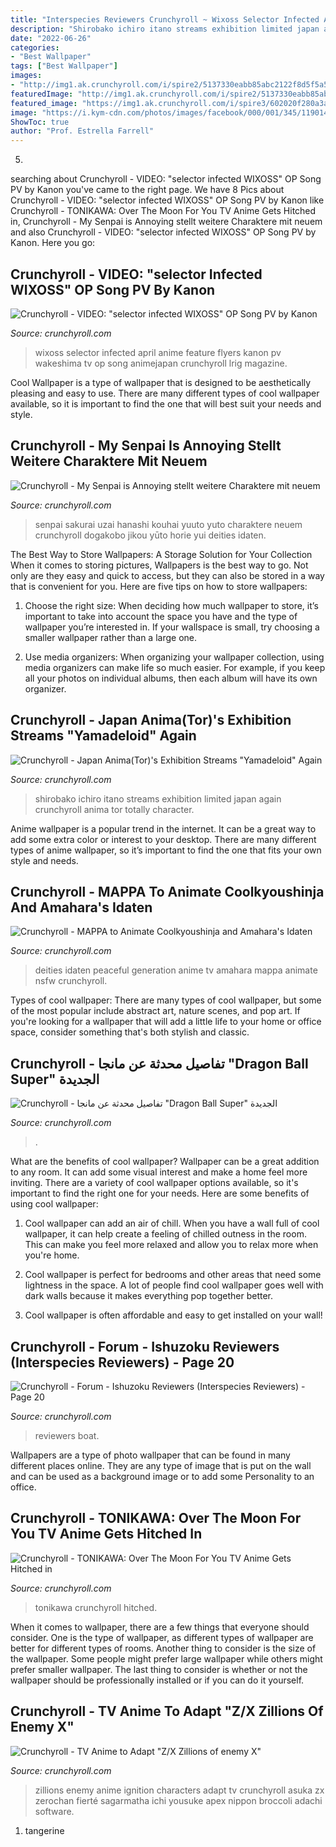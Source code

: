 ```yaml
---
title: "Interspecies Reviewers Crunchyroll ~ Wixoss Selector Infected April Anime Feature Flyers Kanon Pv Wakeshima Tv Op Song Animejapan Crunchyroll Lrig Magazine"
description: "Shirobako ichiro itano streams exhibition limited japan again crunchyroll anima tor totally character"
date: "2022-06-26"
categories:
- "Best Wallpaper"
tags: ["Best Wallpaper"]
images:
- "http://img1.ak.crunchyroll.com/i/spire2/5137330eabb85abc2122f8d5f5a5bf231432277287_full.jpg"
featuredImage: "http://img1.ak.crunchyroll.com/i/spire2/5137330eabb85abc2122f8d5f5a5bf231432277287_full.jpg"
featured_image: "https://img1.ak.crunchyroll.com/i/spire3/602020f280a3abfa2283a081078f550d1596506163_main.png"
image: "https://i.kym-cdn.com/photos/images/facebook/000/001/345/1190141514953rp6.jpg"
ShowToc: true
author: "Prof. Estrella Farrell"
---
```



5.

	

		
searching about Crunchyroll - VIDEO: &quot;selector infected WIXOSS&quot; OP Song PV by Kanon you've came to the right page. We have 8 Pics about Crunchyroll - VIDEO: &quot;selector infected WIXOSS&quot; OP Song PV by Kanon like Crunchyroll - TONIKAWA: Over The Moon For You TV Anime Gets Hitched in, Crunchyroll - My Senpai is Annoying stellt weitere Charaktere mit neuem and also Crunchyroll - VIDEO: &quot;selector infected WIXOSS&quot; OP Song PV by Kanon. Here you go:
		
    
## Crunchyroll - VIDEO: &quot;selector Infected WIXOSS&quot; OP Song PV By Kanon

<img loading=lazy src="http://img1.ak.crunchyroll.com/i/spire4/2efdeeb8abfe6c77333f53be655516111395811439_full.jpg" onerror="this.onerror=null;this.src='https://tse3.mm.bing.net/th?id=OIP.1MSI-VnEtwG54x3I38QNUwHaKe&amp;pid=15.1';" alt="Crunchyroll - VIDEO: &quot;selector infected WIXOSS&quot; OP Song PV by Kanon">

_Source: crunchyroll.com_

>wixoss selector infected april anime feature flyers kanon pv wakeshima tv op song animejapan crunchyroll lrig magazine. 

	

Cool Wallpaper is a type of wallpaper that is designed to be aesthetically pleasing and easy to use. There are many different types of cool wallpaper available, so it is important to find the one that will best suit your needs and style.

    
## Crunchyroll - My Senpai Is Annoying Stellt Weitere Charaktere Mit Neuem

<img loading=lazy src="https://img1.ak.crunchyroll.com/i/spire1/52400ce1e44bb97f6a858df10fcab02c1628679702_main.png" onerror="this.onerror=null;this.src='https://tse3.mm.bing.net/th?id=OIP.UkAM4eRLuX9qhY3xD8qwLAHaS1&amp;pid=15.1';" alt="Crunchyroll - My Senpai is Annoying stellt weitere Charaktere mit neuem">

_Source: crunchyroll.com_

>senpai sakurai uzai hanashi kouhai yuuto yuto charaktere neuem crunchyroll dogakobo jikou yūto horie yui deities idaten. 

	

The Best Way to Store Wallpapers: A Storage Solution for Your Collection
When it comes to storing pictures, Wallpapers is the best way to go. Not only are they easy and quick to access, but they can also be stored in a way that is convenient for you. Here are five tips on how to store wallpapers:
1) Choose the right size: When deciding how much wallpaper to store, it’s important to take into account the space you have and the type of wallpaper you’re interested in. If your wallspace is small, try choosing a smaller wallpaper rather than a large one.

2) Use media organizers: When organizing your wallpaper collection, using media organizers can make life so much easier. For example, if you keep all your photos on individual albums, then each album will have its own organizer.

    
## Crunchyroll - Japan Anima(Tor)&#039;s Exhibition Streams &quot;Yamadeloid&quot; Again

<img loading=lazy src="http://img1.ak.crunchyroll.com/i/spire4/d90e5dea7bceb200c44104bc80f272961421685686_full.jpg" onerror="this.onerror=null;this.src='https://tse3.mm.bing.net/th?id=OIP.3hiHX34iHKTznziIBawl4AHaFQ&amp;pid=15.1';" alt="Crunchyroll - Japan Anima(Tor)&#039;s Exhibition Streams &quot;Yamadeloid&quot; Again">

_Source: crunchyroll.com_

>shirobako ichiro itano streams exhibition limited japan again crunchyroll anima tor totally character. 

	

Anime wallpaper is a popular trend in the internet. It can be a great way to add some extra color or interest to your desktop. There are many different types of anime wallpaper, so it’s important to find the one that fits your own style and needs.

    
## Crunchyroll - MAPPA To Animate Coolkyoushinja And Amahara&#039;s Idaten

<img loading=lazy src="https://img1.ak.crunchyroll.com/i/spire4/4a94b3c71ae81ae5926888d3c4a8618a1604583577_main.jpg" onerror="this.onerror=null;this.src='https://tse1.mm.bing.net/th?id=OIP.SpSzxxroGuWSaIjTxKhhigHaEK&amp;pid=15.1';" alt="Crunchyroll - MAPPA to Animate Coolkyoushinja and Amahara&#039;s Idaten">

_Source: crunchyroll.com_

>deities idaten peaceful generation anime tv amahara mappa animate nsfw crunchyroll. 

	

Types of cool wallpaper:
There are many types of cool wallpaper, but some of the most popular include abstract art, nature scenes, and pop art. If you're looking for a wallpaper that will add a little life to your home or office space, consider something that's both stylish and classic.

    
## Crunchyroll - تفاصيل محدثة عن مانجا &quot;Dragon Ball Super&quot; الجديدة

<img loading=lazy src="http://img1.ak.crunchyroll.com/i/spire2/5137330eabb85abc2122f8d5f5a5bf231432277287_full.jpg" onerror="this.onerror=null;this.src='https://tse2.mm.bing.net/th?id=OIP.FPLbFFDQUleWRMhCiJYnlQHaOs&amp;pid=15.1';" alt="Crunchyroll - تفاصيل محدثة عن مانجا &quot;Dragon Ball Super&quot; الجديدة">

_Source: crunchyroll.com_

>. 

	

What are the benefits of cool wallpaper?
Wallpaper can be a great addition to any room. It can add some visual interest and make a home feel more inviting. There are a variety of cool wallpaper options available, so it's important to find the right one for your needs. Here are some benefits of using cool wallpaper: 
1. Cool wallpaper can add an air of chill. When you have a wall full of cool wallpaper, it can help create a feeling of chilled outness in the room. This can make you feel more relaxed and allow you to relax more when you're home. 

2. Cool wallpaper is perfect for bedrooms and other areas that need some lightness in the space. A lot of people find cool wallpaper goes well with dark walls because it makes everything pop together better. 

3. Cool wallpaper is often affordable and easy to get installed on your wall!

    
## Crunchyroll - Forum - Ishuzoku Reviewers (Interspecies Reviewers) - Page 20

<img loading=lazy src="https://i.kym-cdn.com/photos/images/facebook/000/001/345/1190141514953rp6.jpg" onerror="this.onerror=null;this.src='https://tse4.mm.bing.net/th?id=OIP.9TZ6P3PSzOxcCTod1k2VpgHaFj&amp;pid=15.1';" alt="Crunchyroll - Forum - Ishuzoku Reviewers (Interspecies Reviewers) - Page 20">

_Source: crunchyroll.com_

>reviewers boat. 

	



Wallpapers are a type of photo wallpaper that can be found in many different places online. They are any type of image that is put on the wall and can be used as a background image or to add some Personality to an office.

    
## Crunchyroll - TONIKAWA: Over The Moon For You TV Anime Gets Hitched In

<img loading=lazy src="https://img1.ak.crunchyroll.com/i/spire3/602020f280a3abfa2283a081078f550d1596506163_main.png" onerror="this.onerror=null;this.src='https://tse3.mm.bing.net/th?id=OIP.YCAg8oCjq_oig6CBB49VDQHaLH&amp;pid=15.1';" alt="Crunchyroll - TONIKAWA: Over The Moon For You TV Anime Gets Hitched in">

_Source: crunchyroll.com_

>tonikawa crunchyroll hitched. 

	

When it comes to wallpaper, there are a few things that everyone should consider. One is the type of wallpaper, as different types of wallpaper are better for different types of rooms. Another thing to consider is the size of the wallpaper. Some people might prefer large wallpaper while others might prefer smaller wallpaper. The last thing to consider is whether or not the wallpaper should be professionally installed or if you can do it yourself.

    
## Crunchyroll - TV Anime To Adapt &quot;Z/X Zillions Of Enemy X&quot;

<img loading=lazy src="http://img1.ak.crunchyroll.com/i/spire3/a7dd3a7ad856c307303589cb22c2548c1355955213_full.jpg" onerror="this.onerror=null;this.src='https://tse4.mm.bing.net/th?id=OIP.9lVX2o2D5G1ncexUizRVmwHaFz&amp;pid=15.1';" alt="Crunchyroll - TV Anime to Adapt &quot;Z/X Zillions of enemy X&quot;">

_Source: crunchyroll.com_

>zillions enemy anime ignition characters adapt tv crunchyroll asuka zx zerochan fierté sagarmatha ichi yousuke apex nippon broccoli adachi software. 

	

1. tangerine 

